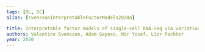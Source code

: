 ```yaml
---
tags: [DL, SC]
alias: [svenssonInterpretableFactorModels2020a]

title: Interpretable factor models of single-cell RNA-Seq via variational autoencoders
authors: Valentine Svensson, Adam Gayoso, Nir Yosef, Lior Pachter
year: 2020
---
```


